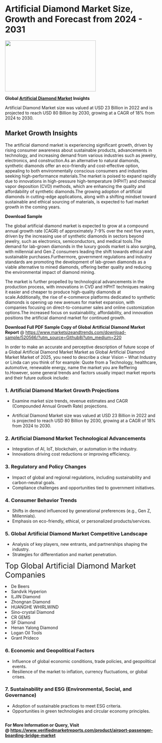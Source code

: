 <H1>Artificial Diamond Market Size, Growth and Forecast from 2024 - 2031</H1><img class="aligncenter size-medium wp-image-584254" src="https://thirdeyenews.in/wp-content/uploads/2024/09/Global-Market-Research-300x168.jpeg" alt="" width="300" height="168" /><p><strong>Global&nbsp;<a href="https://www.marketsizeandtrends.com/download-sample/520566/?utm_source=Github8j?utm_medium=220">Artificial Diamond Market</a> Insights</strong></p><p>Artificial Diamond Market size was valued at USD 23 Billion in 2022 and is projected to reach USD 80 Billion by 2030, growing at a CAGR of 18% from 2024 to 2030.</p><p><h2>Market Growth Insights</h2> The artificial diamond market is experiencing significant growth, driven by rising consumer awareness about sustainable products, advancements in technology, and increasing demand from various industries such as jewelry, electronics, and construction.As an alternative to natural diamonds, synthetic diamonds offer an eco-friendly and cost-effective option, appealing to both environmentally conscious consumers and industries seeking high-performance materials.The market is poised to expand rapidly due to innovations in high-pressure high-temperature (HPHT) and chemical vapor deposition (CVD) methods, which are enhancing the quality and affordability of synthetic diamonds.The growing adoption of artificial diamonds in cutting-edge applications, along with a shifting mindset toward sustainable and ethical sourcing of materials, is expected to fuel market growth in the coming years.<p><strong>Download Sample</strong></p> <p>The global artificial diamond market is expected to grow at a compound annual growth rate (CAGR) of approximately 7-9% over the next five years, driven by the increasing use of synthetic diamonds in sectors beyond jewelry, such as electronics, semiconductors, and medical tools.The demand for lab-grown diamonds in the luxury goods market is also surging, with millennial and Gen Z consumers leading the shift towards ethical and sustainable purchases.Furthermore, government regulations and industry standards are promoting the development of lab-grown diamonds as a viable alternative to mined diamonds, offering better quality and reducing the environmental impact of diamond mining.<p>The market is further propelled by technological advancements in the production process, with innovations in CVD and HPHT techniques making it easier and cheaper to produce high-quality diamonds at scale.Additionally, the rise of e-commerce platforms dedicated to synthetic diamonds is opening up new avenues for market expansion, with companies focusing on direct-to-consumer sales and online customization options.The increased focus on sustainability, affordability, and innovation positions the artificial diamond market for continued growth.</p> <p><span class=""><strong>Download Full PDF Sample Copy of Global Artificial Diamond Market Report</strong> @ <a href="https://www.marketsizeandtrends.com/download-sample/520566/?utm_source=Github8j?utm_medium=220" target="_blank">https://www.marketsizeandtrends.com/download-sample/520566/?utm_source=Github8j?utm_medium=220</a></span></p><p>In order to make an accurate and perceptive description of future scope of a Global&nbsp;Artificial Diamond Market Market as Global&nbsp;Artificial Diamond Market Market of 2025, you need to describe a clear Vision &ndash; What Industry or Linda can you think of for example: Quote from a Technology, healthcare, automotive, renewable energy, name the market you are Reffering to.However, some general trends and factors usually impact market reports and their future outlook include:</p><h3>1.&nbsp;<strong>Artificial Diamond Market Growth Projections</strong></h3><ul><li>Examine market size trends, revenue estimates and CAGR (Compounded Annual Growth Rate) projections.</li><li><p>Artificial Diamond Market size was valued at USD 23 Billion in 2022 and is projected to reach USD 80 Billion by 2030, growing at a CAGR of 18% from 2024 to 2030.</p></li></ul><h3>2.&nbsp;<strong>Artificial Diamond Market Technological Advancements</strong></h3><ul><li>Integration of AI, IoT, blockchain, or automation in the industry.</li><li>Innovations driving cost reductions or improving efficiency.</li></ul><h3>3.&nbsp;<strong>Regulatory and Policy Changes</strong></h3><ul><li>Impact of global and regional regulations, including sustainability and carbon-neutral goals.</li><li>Compliance challenges and opportunities tied to government initiatives.</li></ul><h3>4.&nbsp;<strong>Consumer Behavior Trends</strong></h3><ul><li>Shifts in demand influenced by generational preferences (e.g., Gen Z, Millennials).</li><li>Emphasis on eco-friendly, ethical, or personalized products/services.</li></ul><h3>5.&nbsp;<strong>Global Artificial Diamond Market Competitive Landscape</strong></h3><ul><li>Analysis of key players, new entrants, and partnerships shaping the industry.</li><li>Strategies for differentiation and market penetration.</li></ul><p data-pm-slice="1 1 []"><span style="color: inherit; font-family: inherit; font-size: 25px;">Top Global Artificial Diamond Market Companies</span></p><div class="" data-test-id=""><p><li>De Beers</li><li> Sandvik Hyperion</li><li> ILJIN Diamond</li><li> Zhongnan Diamond</li><li> HUANGHE WHIRLWIND</li><li> Sino-crystal Diamond</li><li> CR GEMS</li><li> SF Diamond</li><li> Henan Yalong Diamond</li><li> Logan Oil Tools</li><li> Grant Prideco</li></p></div><h3>6.&nbsp;<strong>Economic and Geopolitical Factors</strong></h3><ul><li>Influence of global economic conditions, trade policies, and geopolitical events.</li><li>Resilience of the market to inflation, currency fluctuations, or global crises.</li></ul><h3>7.&nbsp;<strong>Sustainability and ESG (Environmental, Social, and Governance)</strong></h3><ul><li>Adoption of sustainable practices to meet ESG criteria.</li><li>Opportunities in green technologies and circular economy principles.</li></ul><h2><strong style="font-size: 14px;">For More Information or Query, Visit @&nbsp;</strong><a style="background-color: #ffffff; font-size: 14px;" href="https://www.marketsizeandtrends.com/report/artificial-diamond-market/" target="_blank">https://www.verifiedmarketreports.com/product/airport-passenger-boarding-bridge-market</a></h2>